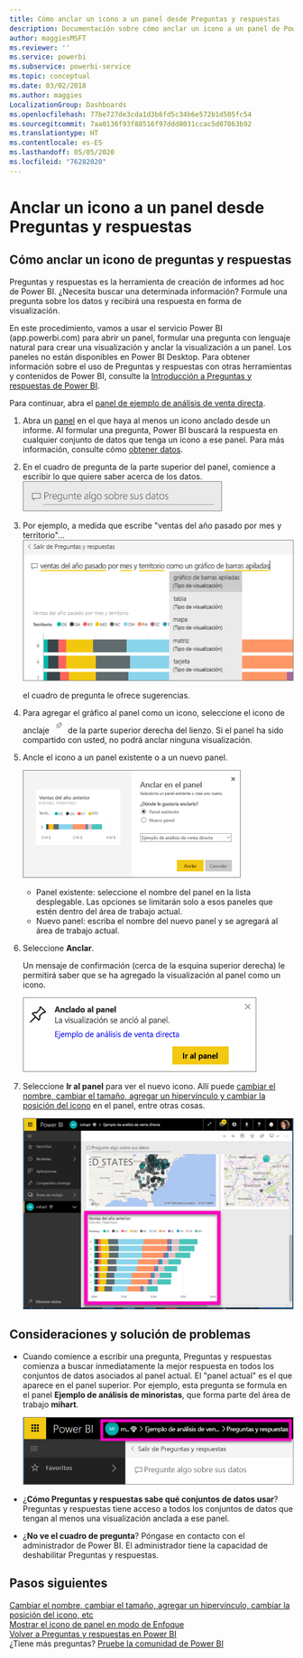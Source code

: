 ```yaml
---
title: Cómo anclar un icono a un panel desde Preguntas y respuestas
description: Documentación sobre cómo anclar un icono a un panel de Power BI desde el cuadro de preguntas de Preguntas y respuestas.
author: maggiesMSFT
ms.reviewer: ''
ms.service: powerbi
ms.subservice: powerbi-service
ms.topic: conceptual
ms.date: 03/02/2018
ms.author: maggies
LocalizationGroup: Dashboards
ms.openlocfilehash: 77be727de3cda1d3b6fd5c34b6e572b1d505fc54
ms.sourcegitcommit: 7aa0136f93f88516f97ddd8031ccac5d07863b92
ms.translationtype: HT
ms.contentlocale: es-ES
ms.lasthandoff: 05/05/2020
ms.locfileid: "76282020"
---
```

# <a name="pin-a-tile-to-a-dashboard-from-qa"></a>Anclar un icono a un panel desde Preguntas y respuestas
## <a name="how-to-pin-a-tile-from-qa"></a>Cómo anclar un icono de preguntas y respuestas
Preguntas y respuestas es la herramienta de creación de informes ad hoc de Power BI. ¿Necesita buscar una determinada información? Formule una pregunta sobre los datos y recibirá una respuesta en forma de visualización.

En este procedimiento, vamos a usar el servicio Power BI (app.powerbi.com) para abrir un panel, formular una pregunta con lenguaje natural para crear una visualización y anclar la visualización a un panel. Los paneles no están disponibles en Power BI Desktop. Para obtener información sobre el uso de Preguntas y respuestas con otras herramientas y contenidos de Power BI, consulte la [Introducción a Preguntas y respuestas de Power BI](consumer/end-user-q-and-a.md). 

Para continuar, abra el [panel de ejemplo de análisis de venta directa](sample-retail-analysis.md).


1. Abra un [panel](consumer/end-user-dashboards.md) en el que haya al menos un icono anclado desde un informe. Al formular una pregunta, Power BI buscará la respuesta en cualquier conjunto de datos que tenga un icono a ese panel.  Para más información, consulte cómo [obtener datos](service-get-data.md).
2. En el cuadro de pregunta de la parte superior del panel, comience a escribir lo que quiere saber acerca de los datos.  
   ![Cuadro de pregunta de Preguntas y respuestas](media/service-dashboard-pin-tile-from-q-and-a/power-bi-question-box.png)
3. Por ejemplo, a medida que escribe "ventas del año pasado por mes y territorio"...  
   ![Escritura de una pregunta](media/service-dashboard-pin-tile-from-q-and-a/power-bi-type-q-and-a.png)

   el cuadro de pregunta le ofrece sugerencias.
4. Para agregar el gráfico al panel como un icono, seleccione el icono de anclaje ![](media/service-dashboard-pin-tile-from-q-and-a/pbi_pintile.png) de la parte superior derecha del lienzo. Si el panel ha sido compartido con usted, no podrá anclar ninguna visualización.

5. Ancle el icono a un panel existente o a un nuevo panel.

   ![Cuadro de diálogo Anclar al panel](media/service-dashboard-pin-tile-from-q-and-a/power-bi-pin-to-dashboard.png)

   * Panel existente: seleccione el nombre del panel en la lista desplegable. Las opciones se limitarán solo a esos paneles que estén dentro del área de trabajo actual.
   * Nuevo panel: escriba el nombre del nuevo panel y se agregará al área de trabajo actual.

6. Seleccione **Anclar**.

   Un mensaje de confirmación (cerca de la esquina superior derecha) le permitirá saber que se ha agregado la visualización al panel como un icono.  

   ![Anclado al panel](media/service-dashboard-pin-tile-from-q-and-a/power-bi-pin.png)
7. Seleccione **Ir al panel** para ver el nuevo icono. Allí puede [cambiar el nombre, cambiar el tamaño, agregar un hipervínculo y cambiar la posición del icono](service-dashboard-edit-tile.md) en el panel, entre otras cosas.

   ![Panel con iconos](media/service-dashboard-pin-tile-from-q-and-a/power-bi-pinned.png)

## <a name="considerations-and-troubleshooting"></a>Consideraciones y solución de problemas
* Cuando comience a escribir una pregunta, Preguntas y respuestas comienza a buscar inmediatamente la mejor respuesta en todos los conjuntos de datos asociados al panel actual.  El "panel actual" es el que aparece en el panel superior. Por ejemplo, esta pregunta se formula en el panel **Ejemplo de análisis de minoristas**, que forma parte del área de trabajo **mihart**.

  ![Rutas de navegación](media/service-dashboard-pin-tile-from-q-and-a/power-bi-navbar.png)
* ¿**Cómo Preguntas y respuestas sabe qué conjuntos de datos usar**?  Preguntas y respuestas tiene acceso a todos los conjuntos de datos que tengan al menos una visualización anclada a ese panel.

* ¿**No ve el cuadro de pregunta**? Póngase en contacto con el administrador de Power BI. El administrador tiene la capacidad de deshabilitar Preguntas y respuestas.


## <a name="next-steps"></a>Pasos siguientes
[Cambiar el nombre, cambiar el tamaño, agregar un hipervínculo, cambiar la posición del icono, etc](service-dashboard-edit-tile.md)    
[Mostrar el icono de panel en modo de Enfoque](consumer/end-user-focus.md)     
[Volver a Preguntas y respuestas en Power BI](consumer/end-user-q-and-a.md)  
¿Tiene más preguntas? [Pruebe la comunidad de Power BI](https://community.powerbi.com/)
